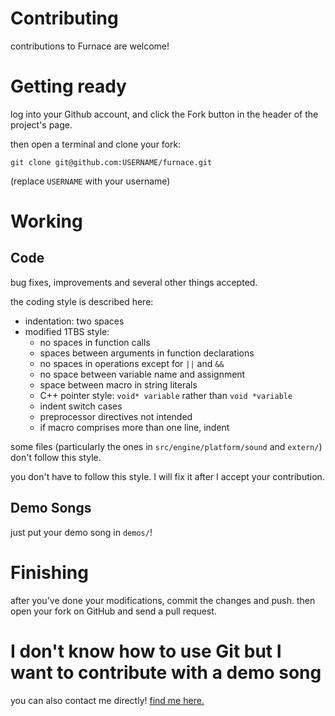 # Contributing

contributions to Furnace are welcome!

# Getting ready

log into your Github account, and click the Fork button in the header of the project's page.

then open a terminal and clone your fork:

```
git clone git@github.com:USERNAME/furnace.git
```

(replace `USERNAME` with your username)

# Working

## Code

bug fixes, improvements and several other things accepted.

the coding style is described here:

- indentation: two spaces
- modified 1TBS style:
  - no spaces in function calls
  - spaces between arguments in function declarations
  - no spaces in operations except for `||` and `&&`
  - no space between variable name and assignment
  - space between macro in string literals
  - C++ pointer style: `void* variable` rather than `void *variable`
  - indent switch cases
  - preprocessor directives not intended
  - if macro comprises more than one line, indent

some files (particularly the ones in `src/engine/platform/sound` and `extern/`) don't follow this style.

you don't have to follow this style. I will fix it after I accept your contribution.

## Demo Songs

just put your demo song in `demos/`!

# Finishing

after you've done your modifications, commit the changes and push.
then open your fork on GitHub and send a pull request.

# I don't know how to use Git but I want to contribute with a demo song

you can also contact me directly! [find me here.](https://tildearrow.org/?p=contact)
